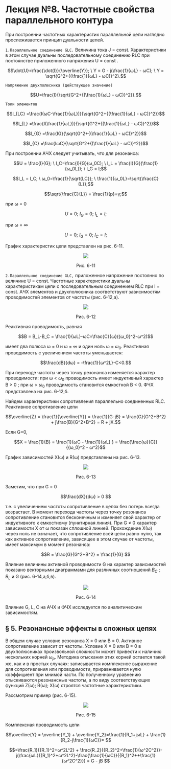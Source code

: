 # Лекция №8. Частотные свойства параллельного контура
При построении частотных характеристик параллельной цепи наглядно прослеживается принцип дуальности цепей.

`1.Параллельное соединение GLC.`
Величина тока J = const. Характеристики в этом случае дуальны последовательному соединению RLC при постоянстве приложенного напряжения U = const .

```math
\dot{U}=\frac{\dot{I}}{\overline{Y}}; \ Y = G - j(\frac{1}{ωL} - ωC); \ Y = \sqrt{G^2+{(\frac{1}{ωL} - ωC)}^2}.
```

`Напряжение двухполюсника (действующее значение)`

```math
U=\frac{I}{\sqrt{G^2+{(\frac{1}{ωL} - ωC)}^2}}.
```

`Токи элементов`


```math
I_{LC} =\frac{I(ωC-\frac{1}{ωL})}{\sqrt{G^2+{(\frac{1}{ωL} - ωC)}^2}}
```

```math
I_{L} =\frac{I(\frac{1}{ωL})}{\sqrt{G^2+{(\frac{1}{ωL} - ωC)}^2}}
```

```math
I_{G} =\frac{IG}{\sqrt{G^2+{(\frac{1}{ωL} - ωC)}^2}}
```

```math
I_{C} =\frac{IωC}{\sqrt{G^2+{(\frac{1}{ωL} - ωC)}^2}}
```

При построении АЧХ следует учитывать, что для резонанса:


```math
U = \frac{I}{G}; \ I_C=\frac{I}{G}(ω_0C); \ I_L = \frac{I}{G}(\frac{1}{ω_0L}); \ I_G = I;
```

```math
I_L = I_C; \ ω_0=\frac{1}{\sqrt{LC}}; \ \frac{1}{ω_0L}=\sqrt{\frac{C}{L}};
```

```math
\sqrt{\frac{C}{L}} = \frac{1}{p}=γ;
```

при ω = 0

```math
U = 0; \ I_G = 0; \ I_L = I;
```

при ω = ∞

```math
U = 0; \ I_G = 0; \ I_С = I;
```

График характеристик цепи представлен на рис. 6-11.

<p align="center" > <img src="./pic/p6-11.PNG"></p>
<p align="center" >Рис. 6-11</p>

`2.Параллельное соединение GLC,` приложенное напряжение постоянно по величине U = const. Частотные характеристики дуальны характеристикам цепи с последовательным соединением RLC при I = const. АЧХ элементов и двухполюсника соответствуют зависимостям проводимостей элементов от частоты (рис. 6-12,а).

<p align="center" > <img src="./pic/p6-12.PNG"></p>
<p align="center" >Рис. 6-12</p>

Реактивная проводимость, равная

```math
B = B_L-B_C = \frac{1}{ωL}-ωC=\frac{C}{ω}({ω_0}^2-ω^2)
```

имеет два полюса ω = 0 и ω = ∞ и один ноль ω = $ω_0$. Реактивная проводимость с увеличением частоты уменьшается:

```math
\frac{dB}{dω} = -\frac{1}{ω^2L}-C<0.
```

При переходе частоты через точку резонанса изменяется характер проводимости: при ω < $ω_0$   проводимость имеет индуктивный характер B > 0 ; при ω > $ω_0$  проводимость становится емкостной B < 0. ФЧХ представлена на рис. 6-12,б.

Найдем характеристики сопротивления параллельно соединенных RLC. Реактивное сопротивление цепи

```math
\overline{Z} = \frac{1}{\overline{Y}} = \frac{1}{G-jB} = \frac{G}{G^2+B^2} + j\frac{B}{G^2+B^2} = R + jX.
```

Если G=0,

```math
X = \frac{1}{B} = \frac{1}{ωC - \frac{1}{ωL} } = \frac{\frac{ω}{C}}{{ω_0}^2 - ω^2}
```

График зависимостей X(ω) и R(ω) представлены на рис. 6-13.

<p align="center" > <img src="./pic/p6-13.PNG"></p>
<p align="center" >Рис. 6-13</p>

Заметим, что при G = 0

```math
\frac{dX}{dω} > 0 
```

т.е. с увеличением частоты сопротивление в цепях без потерь всегда возрастает. В момент перехода частоты через точку резонанса сопротивление становится бесконечным и изменяет свой характер от индуктивного к емкостному (пунктирная линия). При G ≠ 0 характер зависимости Х от ω показан сплошной линией. Прохождение X(ω) через ноль не означает, что сопротивление всей цепи равно нулю, так как активное сопротивление, зависящее в этом случае от частоты, имеет максимум в момент резонанса:

```math
R = \frac{G}{G^2+B^2} = \frac{1}{G} 
```

Влияние величины активной проводимости G на характер зависимостей показано векторными диаграммами для различных соотношений $B_C$ ; $B_L$ и G (рис. 6-14,а,б,в).

<p align="center" > <img src="./pic/p6-14.PNG"></p>
<p align="center" >Рис. 6-14</p>

Влияние G, L, C на АЧХ и ФЧХ исследуется по аналитическим зависимостям.


## § 5. Резонансные эффекты в сложных цепях

В общем случае условие резонанса X = 0 или B = 0. Активное сопротивление зависит от частоты. Условие X = 0 или B = 0 в двухполюсниках произвольной сложности может привести к наличию нескольких корней $ω_p$. Методика отыскания этих корней остается такой же, как и в простых случаях: записывается комплексное выражение для сопротивления или проводимости, приравнивается нулю коэффициент при мнимой части. По полученному уравнению отыскиваются резонансные частоты, а по виду соответствующих функций Z(ω); R(ω); X(ω) строятся частотные характеристики. 

Рассмотрим пример (рис. 6-15).

<p align="center" > <img src="./pic/p6-15.PNG"></p>
<p align="center" >Рис. 6-15</p>

Комплексная проводимость цепи

```math
\overline{Y} = \overline{Y_1} + \overline{Y_2}=\frac{1}{R_1+jωL} + \frac{1}{R_2-j\frac{1}{ωC}}=   
```

```math
=\frac{R_1}{{R_1}^2+ω^2L^2} + \frac{R_2}{{R_2}^2+\frac{1}{ω^2C^2}}-j(\frac{ωL}{{R_1}^2+ω^2L^2}-\frac{\frac{1}{ωC}}{{R_1}^2++\frac{1}{ω^2C^2}}) = G - jB 
```
